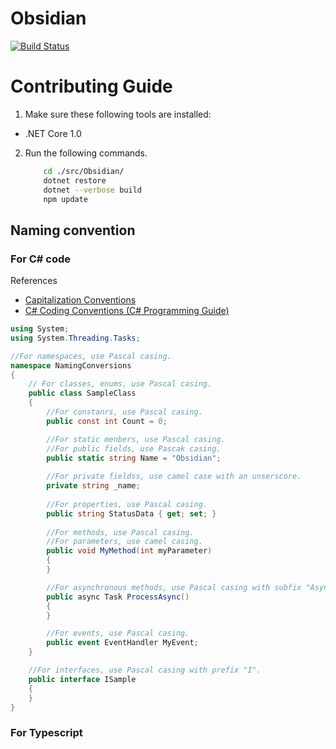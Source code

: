 # Obsidian
[![Build Status](https://travis-ci.org/ZA-PT/Obsidian.svg?branch=master)](https://travis-ci.org/ZA-PT/Obsidian)

# Contributing Guide
1. Make sure these following tools are installed:
  - .NET Core 1.0
2. Run the following commands.

    ```bash
        cd ./src/Obsidian/
        dotnet restore
        dotnet --verbose build
        npm update
    ```
## Naming convention

### For C# code

References
- [Capitalization Conventions](https://msdn.microsoft.com/en-us/library/ms229043.aspx)
- [C# Coding Conventions (C# Programming Guide)](https://msdn.microsoft.com/en-us/library/ff926074.aspx)

``` C# 
using System;
using System.Threading.Tasks;

//For namespaces, use Pascal casing.
namespace NamingConversions
{
    // For classes, enums, use Pascal casing.
    public class SampleClass
    {
        //For constanrs, use Pascal casing.
        public const int Count = 0;

        //For static menbers, use Pascal casing.
        //For public fields, use Pascak casing.
        public static string Name = "Obsidian";
        
        //For private fieldss, use camel case with an unserscore.
        private string _name;
        
        //For properties, use Pascal casing.
        public string StatusData { get; set; }
        
        //For methods, use Pascal casing.
        //For parameters, use camel casing.
        public void MyMethod(int myParameter)
        {
        }

        //For asynchronous methods, use Pascal casing with subfix "Async".
        public async Task ProcessAsync()
        {
        }

        //For events, use Pascal casing.
        public event EventHandler MyEvent;
    }

    //For interfaces, use Pascal casing with prefix "I".
    public interface ISample
    {
    }
}
```
### For Typescript